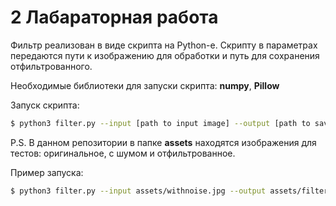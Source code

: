 #  2 Лабараторная работа

Фильтр реализован в виде скрипта на Python-е. Скрипту в параметрах передаются пути к изображению для обработки и путь для сохранения отфильтрованного. 

Необходимые библиотеки для запуски скрипта: **numpy**, **Pillow**

Запуск скрипта:

```sh
$ python3 filter.py --input [path to input image] --output [path to save image]
```

P.S. В данном репозитории в папке **assets** находятся изображения для тестов: оригинальное, с шумом и отфильтрованное.

Пример запуска:

```sh
$ python3 filter.py --input assets/withnoise.jpg --output assets/filtered.jpg
```